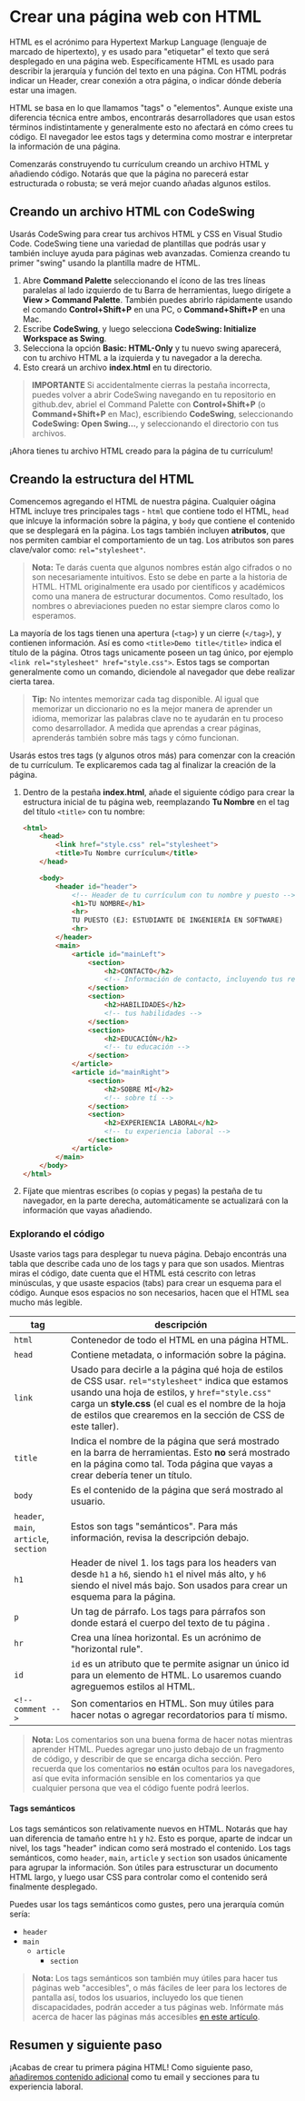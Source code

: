 # Crear una página web con HTML

HTML es el acrónimo para Hypertext Markup Language (lenguaje de marcado de hipertexto), y es usado para "etiquetar" el texto que será desplegado en una página web. Específicamente HTML es usado para describir la jerarquía y función del texto en una página. Con HTML podrás indicar un Header, crear conexión a otra página, o indicar dónde debería estar una imagen.

HTML se basa en lo que llamamos "tags" o "elementos". Aunque existe una diferencia técnica entre ambos, encontrarás desarrolladores que usan estos términos indistintamente y generalmente esto no afectará en cómo crees tu código. El navegador lee estos tags y determina como mostrar e interpretar la información de una página.

Comenzarás construyendo tu currículum creando un archivo HTML y añadiendo código. Notarás que que la página no parecerá estar estructurada o robusta; se verá mejor cuando añadas algunos estilos.

## Creando un archivo HTML con CodeSwing

Usarás CodeSwing para crear tus archivos HTML y CSS en Visual Studio Code. CodeSwing tiene una variedad de plantillas que podrás usar y también incluye ayuda para páginas web avanzadas. Comienza creando tu primer "swing" usando la plantilla madre de HTML.

1. Abre **Command Palette** seleccionando el ícono de las tres líneas paralelas al lado izquierdo de tu Barra de herramientas, luego dirígete a **View > Command Palette**. También puedes abrirlo rápidamente usando el comando **Control+Shift+P** en una PC, o **Command+Shift+P** en una Mac.
1. Escribe **CodeSwing**, y luego selecciona **CodeSwing: Initialize Workspace as Swing**.
1. Selecciona la opción **Basic: HTML-Only** y tu nuevo swing aparecerá, con tu archivo HTML a la izquierda y tu navegador a la derecha.
1. Esto creará un archivo **index.html** en tu directorio.

> **IMPORTANTE** Si accidentalmente cierras la pestaña incorrecta, puedes volver a abrir CodeSwing navegando en tu repositorio en github.dev, abriel el Command Palette con **Control+Shift+P** (o **Command+Shift+P** en Mac), escribiendo **CodeSwing**, seleccionando **CodeSwing: Open Swing...**, y seleccionando el directorio con tus archivos.

¡Ahora tienes tu archivo HTML creado para la página de tu currículum!

## Creando la estructura del HTML

Comencemos agregando el HTML de nuestra página. Cualquier oágina HTML incluye tres principales tags - `html` que contiene todo el HTML, `head` que inlcuye la información sobre la página, y `body` que contiene el contenido que se desplegará en la página. Los tags también incluyen **atributos**, que nos permiten cambiar el comportamiento de un tag. Los atributos son pares clave/valor como: `rel="stylesheet"`.

> **Nota:** Te darás cuenta que algunos nombres están algo cifrados o no son necesariamente intuitivos. Esto se debe en parte a la historia de HTML. HTML originalmente era usado por científicos y académicos como una manera de estructurar documentos. Como resultado, los nombres o abreviaciones pueden no estar siempre claros como lo esperamos.

La mayoría de los tags tienen una apertura (`<tag>`) y un cierre (`</tag>`), y contienen información. Así es como `<title>Demo title</title>` indica el título de la página. Otros tags unicamente poseen un tag único, por ejemplo `<link rel="stylesheet" href="style.css">`. Estos tags se comportan generalmente como un comando, diciendole al navegador que debe realizar cierta tarea.

> **Tip:** No intentes memorizar cada tag disponible. Al igual que memorizar un diccionario no es la mejor manera de aprender un idioma, memorizar las palabras clave no te ayudarán en tu proceso como desarrollador. A medida que aprendas a crear páginas, aprenderás también sobre más tags y cómo funcionan.

Usarás estos tres tags (y algunos otros más) para comenzar con la creación de tu currículum. Te explicaremos cada tag al finalizar la creación de la página.

1. Dentro de la pestaña **index.html**, añade el siguiente código para crear la estructura inicial de tu página web, reemplazando **Tu Nombre** en el tag del título `<title>` con tu nombre:

    ```html
	<html>
		<head>
			<link href="style.css" rel="stylesheet">
			<title>Tu Nombre currículum</title>
		</head>

		<body>
			<header id="header">
				<!-- Header de tu currículum con tu nombre y puesto -->
				<h1>TU NOMBRE</h1>
				<hr>
				TU PUESTO (EJ: ESTUDIANTE DE INGENIERÍA EN SOFTWARE)
				<hr>
			</header>
			<main>
				<article id="mainLeft">
					<section>
						<h2>CONTACTO</h2>
						<!-- Información de contacto, incluyendo tus redes sociales -->
					</section>
					<section>
						<h2>HABILIDADES</h2>
						<!-- tus habilidades -->
					</section>
					<section>
						<h2>EDUCACIÓN</h2>
						<!-- tu educación -->
					</section>            
				</article>
				<article id="mainRight">
					<section>
						<h2>SOBRE MÍ</h2>
						<!-- sobre tí -->
					</section>
					<section>
						<h2>EXPERIENCIA LABORAL</h2>
						<!-- tu experiencia laboral -->
					</section>
				</article>
			</main>
		</body>
	</html>
    ```

1. Fíjate que mientras escribes (o copias y pegas) la pestaña de tu navegador, en la parte derecha, automáticamente se actualizará con la información que vayas añadiendo.

### Explorando el código

Usaste varios tags para desplegar tu nueva página. Debajo encontrás una tabla que describe cada uno de los tags y para que son usados. Mientras miras el código, date cuenta que el HTML está cescrito con letras minúsculas, y que usaste espacios (tabs) para crear un esquema para el código. Aunque esos espacios no son necesarios, hacen que el HTML sea mucho más legible.

| tag                          | descripción                                                                                                                                                                                                      |
| ---------------------------- | ---------------------------------------------------------------------------------------------------------------------------------------------------------------------------------------------------------------- |
| `html`                       | Contenedor de todo el HTML en una página HTML.                                                                                                                                                                          |
| `head`                       | Contiene metadata, o información sobre la página.                                                                                                                                                              |
| `link`                       | Usado para decirle a la página qué hoja de estilos de CSS usar. `rel="stylesheet"` indica que estamos usando una hoja de estilos, y `href="style.css"` carga un **style.css** (el cual es el nombre de la hoja de estilos que crearemos en la sección de CSS de este taller). |
| `title`                      | Indica el nombre de la página que será mostrado en la barra de herramientas. Esto **no** será mostrado en la página como tal. Toda página que vayas a crear debería tener un título.                                                              |
| `body`                       | Es el contenido de la página que será mostrado al usuario.                                                                                                                                                            |
| `header`, `main`, `article`, `section` | Estos son tags "semánticos". Para más información, revisa la descripción debajo.                                                                                                                                              |
| `h1`                         | Header de nivel 1. los tags para los headers van desde `h1` a `h6`, siendo `h1` el nivel más alto, y `h6` siendo el nivel más bajo. Son usados para crear un esquema para la página. |
| `p` | Un tag de párrafo. Los tags para párrafos son donde estará el cuerpo del texto de tu página .
| `hr` | Crea una línea horizontal. Es un acrónimo de "horizontal rule".
| `id` | `id` es un atributo que te permite asignar un único id para un elemento de HTML. Lo usaremos cuando agreguemos estilos al HTML. 
| `<!-- comment -->` | Son comentarios en HTML. Son muy útiles para hacer notas o agregar recordatorios para tí mismo.

> **Nota:** Los comentarios son una buena forma de hacer notas mientras aprender HTML. Puedes agregar uno justo debajo de un fragmento de código, y describir de que se encarga dicha sección. Pero recuerda que los comentarios **no están** ocultos para los navegadores, así que evita información sensible en los comentarios ya que cualquier persona que vea el código fuente podrá leerlos.

#### Tags semánticos

Los tags semánticos son relativamente nuevos en HTML. Notarás que hay uan diferencia de tamaño entre `h1` y `h2`. Esto es porque, aparte de indcar un nivel, los tags "header" indican como será mostrado el contenido. Los tags semánticos, como `header`, `main`, `article` y `section` son usados únicamente para agrupar la información. Son útiles para estruscturar un documento HTML largo, y luego usar CSS para controlar como el contenido será finalmente desplegado.

Puedes usar los tags semánticos como gustes, pero una jerarquía común sería:

- `header`
- `main`
    - `article`
        - `section`

> **Nota:** Los tags semánticos son también muy útiles para hacer tus páginas web "accesibles", o más fáciles de leer para los lectores de pantalla así, todos los usuarios, incluyedo los que tienen discapacidades, podrán acceder a tus páginas web. Infórmate más acerca de hacer las páginas más accesibles [en este artículo](https://developer.mozilla.org/docs/Learn/Accessibility/HTML).

## Resumen y siguiente paso


¡Acabas de crear tu primera página HTML! Como siguiente paso, [añadiremos contenido adicional](./2-anadir-contenido.md) como tu email y secciones para tu experiencia laboral.
